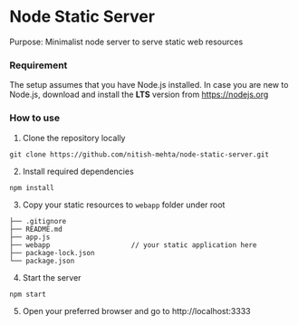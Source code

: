 # Node Static Server
Purpose: Minimalist node server to serve static web resources 

### Requirement
The setup assumes that you have Node.js installed. In case you are new to Node.js, download and install the **LTS** version from https://nodejs.org

### How to use

1. Clone the repository locally 
``` 
git clone https://github.com/nitish-mehta/node-static-server.git 
``` 

2. Install required dependencies 
```
npm install 
```

3. Copy your static resources to `webapp` folder under root
```
├── .gitignore
├── README.md
├── app.js
├── webapp                    // your static application here
├── package-lock.json  
└── package.json      
```

4. Start the server 
```
npm start
```

5. Open your preferred browser and go to http://localhost:3333

